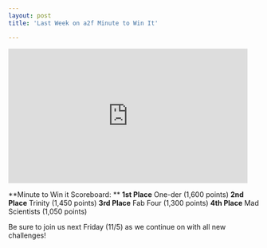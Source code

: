 ```yaml
---
layout: post
title: 'Last Week on a2f Minute to Win It'

---
```


<iframe src="http://player.vimeo.com/video/16254220?byline=0&amp;portrait=0" width="480" height="270" frameborder="0"></iframe>

**Minute to Win it Scoreboard:
** **1st Place** One-der (1,600 points)
**2nd Place** Trinity (1,450 points)
**3rd Place** Fab Four (1,300 points)
**4th Place** Mad Scientists (1,050 points)

Be sure to join us next Friday (11/5) as we continue on with all new challenges!
